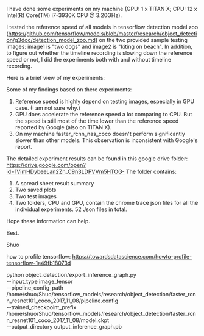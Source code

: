 
I have done some experiments on my machine (GPU: 1 x TITAN X; CPU: 12 x Intel(R) Core(TM) i7-3930K CPU @ 3.20GHz).

I tested the reference speed of all models in tensorflow detection model zoo (https://github.com/tensorflow/models/blob/master/research/object_detection/g3doc/detection_model_zoo.md) on the two provided sample testing images: image1 is "two dogs" and image2 is "kiting on beach". In addition, to figure out whether the timeline recording is slowing down the reference speed or not, I did the experiments both with and without timeline recording.

Here is a brief view of my experiments:




Some of my findings based on there experiments:

1. Reference speed is highly depend on testing images, especially in GPU case. (I am not sure why.)
2. GPU does accelerate the reference speed a lot comparing to CPU. But the speed is still most of the time lower than the reference speed reported by Google (also on TITAN X).
3. On my machine faster_rcnn_nas_coco doesn't perform significantly slower than other models. This observation is inconsistent with Google's report.

The detailed experiment results can be found in this google drive folder: https://drive.google.com/open?id=1VimHDybeeLan2Zn_C9n3LDPVVm5HTOG-
The folder contains:
1. A spread sheet result summary
2. Two saved plots
3. Two test images
4. Two folders, CPU and GPU, contain the chrome trace json files for all the individual experiments. 52 Json files in total.

Hope these information can help.

Best.

Shuo

how to profile tensorflow: https://towardsdatascience.com/howto-profile-tensorflow-1a49fb18073d




python object_detection/export_inference_graph.py \
    --input_type image_tensor \
    --pipeline_config_path /home/shuo/Shuo/tensorflow_models/research/object_detection/faster_rcnn_resnet101_coco_2017_11_08/pipeline.config \
    --trained_checkpoint_prefix /home/shuo/Shuo/tensorflow_models/research/object_detection/faster_rcnn_resnet101_coco_2017_11_08/model.ckpt \
    --output_directory output_inference_graph.pb
